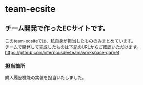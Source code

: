 # team-ecsite

## チーム開発で作ったECサイトです。
このteam-ecsiteでは、私自身が担当したもののみまとめています。<br>
チームで開発して完成したものは下記のURLからご確認いただけます。<br>
https://github.com/internousdevteam/workspace-garnet

### 担当箇所
購入履歴機能の実装を担当いたしました。

